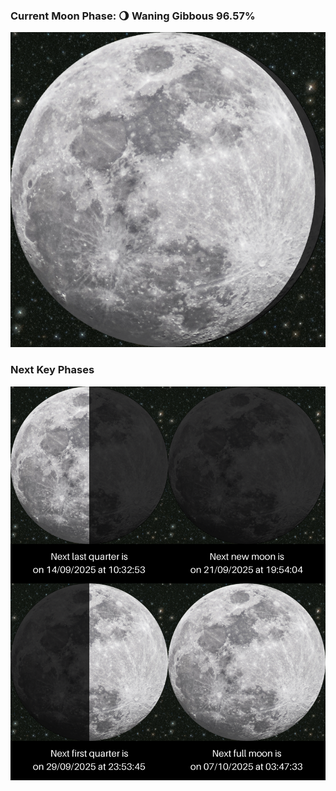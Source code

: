 ### Current Moon Phase: 🌖 Waning Gibbous 96.57%
![Moon Phase](moonphase.png)
### Next Key Phases
![Gallery](gallery.png)